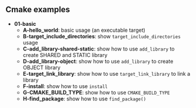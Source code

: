 ## Cmake examples

- **01-basic**
    - **A-hello_world**: basic usage (an executable target)
    - **B-target_include_directories**: show `target_include_directories` usage
    - **C-add_library-shared-static**: show how to use `add_library` to create SHARED and STATIC library
    - **D-add_library-object**: show how to use `add_library` to create OBJECT library
    - **E-target_link_library**: show how to use `target_link_library` to link a library
    - **F-install**: show how to use `install`
    - **G-CMAKE_BUILD_TYPE**: show how to use `CMAKE_BUILD_TYPE`
    - **H-find_package**: show how to use `find_package()`
